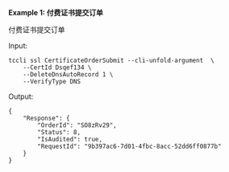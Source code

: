 **Example 1: 付费证书提交订单**

付费证书提交订单

Input: 

```
tccli ssl CertificateOrderSubmit --cli-unfold-argument  \
    --CertId Dsqef134 \
    --DeleteDnsAutoRecord 1 \
    --VerifyType DNS
```

Output: 
```
{
    "Response": {
        "OrderId": "SO8zRv29",
        "Status": 8,
        "IsAudited": true,
        "RequestId": "9b397ac6-7d01-4fbc-8acc-52dd6ff0877b"
    }
}
```

